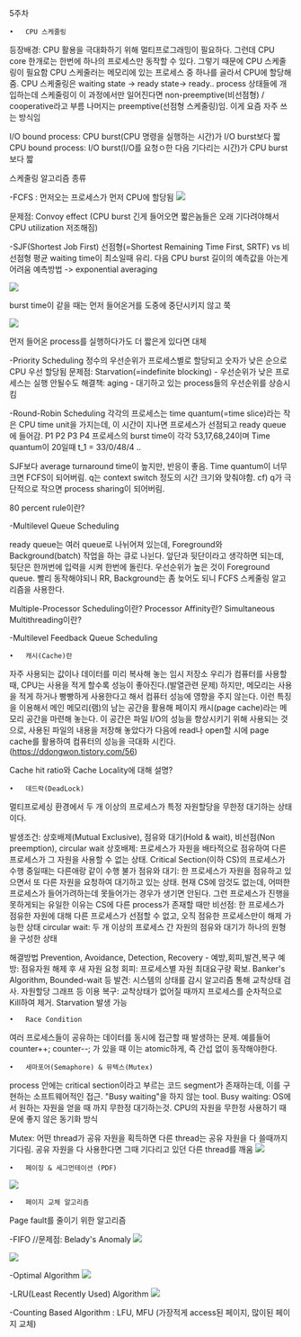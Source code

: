 5주차

	•	CPU 스케줄링

등장배경: CPU 활용을 극대화하기 위해 멀티프로그래밍이 필요하다. 그런데
CPU core 한개로는 한번에 하나의 프로세스만 동작할 수 있다.
그렇기 때문에 CPU 스케줄링이 필요함
CPU 스케줄러는 메모리에 있는 프로세스 중 하나를 골라서 CPU에 할당해줌.
CPU 스케줄링은 waiting state -> ready state-> ready.. process 상태들에 개입하는데
스케줄링이 이 과정에서만 일어진다면 non-preemptive(비선점형) / cooperative라고 부름
나머지는 preemptive(선점형 스케줄링)임. 이게 요즘 자주 쓰는 방식임

I/O bound process: CPU burst(CPU 명령을 실행하는 시간)가 I/O burst보다 짧 
CPU bound process: I/O burst(I/O를 요청ㅇ한 다음 기다리는 시간)가 CPU burst보다 짧

스케줄링 알고리즘 종류

-FCFS : 먼저오는 프로세스가 먼저 CPU에 할당됨
![](img_이제현/FCFS.png)

문제점: Convoy effect (CPU burst 긴게 들어오면 짧은놈들은 오래 기다려야해서 CPU utilization 저조해짐)


-SJF(Shortest Job First)
선점형(=Shortest Remaining Time First, SRTF) vs 비선점형
평균 waiting time이 최소일때 유리. 다음 CPU burst 길이의 예측값을 아는게 어려움
예측방법 -> exponential averaging

![](img_이제현/non-preemptive_SJF.png)

burst time이 같을 때는 먼저 들어온거를 도중에 중단시키지 않고 쭉


![](img_이제현/preemtive_SJF.png)

먼저 들어온 process를 실행하다가도 더 짧은게 있다면 대체


-Priority Scheduling
정수의 우선순위가 프로세스별로 할당되고 숫자가 낮은 순으로 CPU 우선 할당됨
문제점: Starvation(=indefinite blocking) - 우선순위가 낮은 프로세스는 실행 안될수도
해결책: aging - 대기하고 있는 process들의 우선순위를 상승시킴

-Round-Robin Scheduling
각각의 프로세스는 time quantum(=time slice)라는 작은 CPU time unit을 가지는데, 이 시간이 지나면 프로세스가 선점되고 ready queue에 들어감.
P1 P2 P3 P4 프로세스의 burst time이 각각 53,17,68,24이며 Time quantum이 20일때
t_1 = 33/0/48/4 ..

SJF보다 average turnaround time이 높지만, 반응이 좋음. Time quantum이 너무 크면 FCFS이 되어버림. q는 context switch 정도의 시간 크기와 맞춰야함. 
cf) q가 극단적으로 작으면 process sharing이 되어버림.

80 percent rule이란?


-Multilevel Queue Scheduling

ready queue는 여러 queue로 나뉘어져 있는데, Foreground와 Background(batch) 작업을 하는 큐로 나뉜다. 앞단과 뒷단이라고 생각하면 되는데, 뒷단은 한꺼번에 입력을 시켜 한번에 돌린다.
우선순위가 높은 것이 Foreground queue. 빨리 동작해야되니 RR, Background는 좀 늦어도 되니 FCFS 스케줄링 알고리즘을 사용한다.


Multiple-Processor Scheduling이란?
Processor Affinity란?
Simultaneous Multithreading이란?

-Multilevel Feedback Queue Scheduling



	•	캐시(Cache)란

자주 사용되는 값이나 데이터를 미리 복사해 놓는 임시 저장소
우리가 컴퓨터를 사용할 때, CPU는 사용을 적게 할수록 성능이 좋아진다.(발열관련 문제)
하지만, 메모리는 사용을 적게 하거나 빵빵하게 사용한다고 해서 컴퓨터 성능에 영향을 주지 않는다.
이런 특징을 이용해서 메인 메모리(램)의 남는 공간을 활용해 페이지 캐시(page cache)라는 메모리 공간을 마련해 놓는다. 이 공간은 파일 I/O의 성능을 향상시키기 위해 사용되는 것으로, 사용된 파일의 내용을 저장해 놓았다가 다음에 read나 open할 시에 page cache를 활용하여 컴퓨터의 성능을 극대화 시킨다. (https://ddongwon.tistory.com/56)



Cache hit ratio와 Cache Locality에 대해 설명?


	•	데드락(DeadLock)
멀티프로세싱 환경에서 두 개 이상의 프로세스가 특정 자원할당을 무한정 대기하는 상태이다.

발생조건: 상호배제(Mutual Exclusive), 점유와 대기(Hold & wait), 비선점(Non preemption), circular wait
상호배제: 프로세스가 자원을 배타적으로 점유하여 다른 프로세스가 그 자원을 사용할 수 없는 상태. Critical Section(이하 CS)의 프로세스가 수행 중일때는 다른애랑 같이 수행 불가
점유와 대기: 한 프로세스가 자원을 점유하고 있으면서 또 다른 자원을 요청하여 대기하고 있는 상태. 현재 CS에 암것도 없는데, 어떠한 프로세스가 들어가려하는데 못들어가는 경우가 생기면 안된다. 그런 프로세스가 진행을 못하게되는 유일한 이유는 CS에 다른 process가 존재할 때만
비선점: 한 프로세스가 점유한 자원에 대해 다른 프로세스가 선점할 수 없고, 오직 점유한 프로세스만이 해제 가능한 상태
circular wait: 두 개 이상의 프로세스 간 자원의 점유와 대기가 하나의 원형을 구성한 상태

해결방법
Prevention, Avoidance, Detection, Recovery - 예방,회피,발견,복구
예방: 점유자원 해제 후 새 자원 요청
회피: 프로세스별 자원 최대요구량 확보. Banker's Algorithm, Bounded-wait 등
발견: 시스템의 상태를 감시 알고리즘 통해 교착상태 검사. 자원할당 그래프 등 이용
복구: 교착상태가 없어질 때까지 프로세스를 순차적으로 Kill하여 제거. Starvation 발생 가능



	•	Race Condition

여러 프로세스들이 공유하는 데이터를 동시에 접근할 때 발생하는 문제.
예를들어 counter++; counter--; 가 있을 때 이는 atomic하게, 즉 간섭 없이 동작해야한다.



	•	세마포어(Semaphore) & 뮤텍스(Mutex)

 process 안에는 critical section이라고 부르는 코드 segment가 존재하는데, 이를 구현하는 소프트웨어적인 접근. "Busy waiting"을 하지 않는 tool.
 Busy waiting: OS에서 원하는 자원을 얻을 때 까지 무한정 대기하는것. CPU의 자원을 무한정 사용하기 때문에 좋지 않은 동기화 방식

Mutex: 어떤 thread가 공유 자원을 획득하면 다른 thread는 공유 자원을 다 쓸때까지 기다림. 공유 자원을 다 사용한다면 그때 기다리고 있던 다른 thread를 깨움
![](img_이제현/Mutex.png)



	•	페이징 & 세그먼테이션 (PDF)

![](img_이제현/paging.png)




	•	페이지 교체 알고리즘

Page fault를 줄이기 위한 알고리즘

-FIFO //문제점: Belady's Anomaly
![](img_이제현/page_fifo.png)


![](img_이제현/belady.png)


-Optimal Algorithm
![](img_이제현/page_opt.png)


-LRU(Least Recently Used) Algorithm
![](img_이제현/page_lru.png)


-Counting Based Algorithm : LFU, MFU (가장적게 access된 페이지, 많이된 페이지 교체)




 
